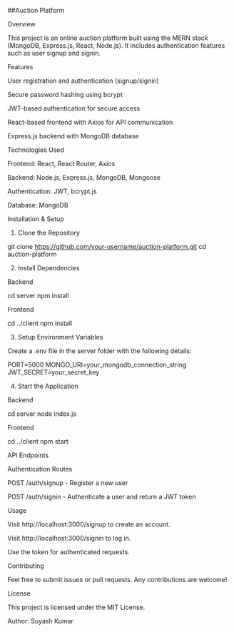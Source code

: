 ##Auction Platform

Overview

This project is an online auction platform built using the MERN stack (MongoDB, Express.js, React, Node.js). It includes authentication features such as user signup and signin.

Features

User registration and authentication (signup/signin)

Secure password hashing using bcrypt

JWT-based authentication for secure access

React-based frontend with Axios for API communication

Express.js backend with MongoDB database

Technologies Used

Frontend: React, React Router, Axios

Backend: Node.js, Express.js, MongoDB, Mongoose

Authentication: JWT, bcrypt.js

Database: MongoDB

Installation & Setup

1. Clone the Repository

git clone https://github.com/your-username/auction-platform.git
cd auction-platform

2. Install Dependencies

Backend

cd server
npm install

Frontend

cd ../client
npm install

3. Setup Environment Variables

Create a .env file in the server folder with the following details:

PORT=5000
MONGO_URI=your_mongodb_connection_string
JWT_SECRET=your_secret_key

4. Start the Application

Backend

cd server
node index.js

Frontend

cd ../client
npm start

API Endpoints

Authentication Routes

POST /auth/signup - Register a new user

POST /auth/signin - Authenticate a user and return a JWT token

Usage

Visit http://localhost:3000/signup to create an account.

Visit http://localhost:3000/signin to log in.

Use the token for authenticated requests.

Contributing

Feel free to submit issues or pull requests. Any contributions are welcome!

License

This project is licensed under the MIT License.

Author: Suyash Kumar

